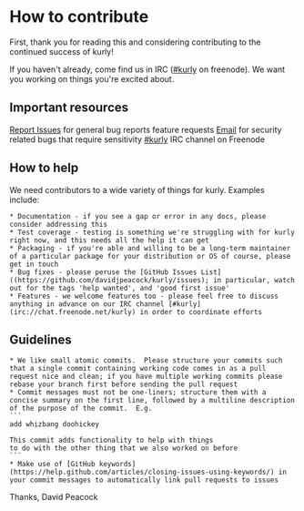 # How to contribute

First, thank you for reading this and considering contributing to the continued success of kurly!

If you haven't already, come find us in IRC ([#kurly](irc://chat.freenode.net/kurly) on freenode). We want you working on things you're excited about.

## Important resources

[Report Issues](https://github.com/davidjpeacock/kurly/issues) for general bug reports feature requests
[Email](mailto:david.j.peacock@gmail.com) for security related bugs that require sensitivity
[#kurly](irc://chat.freenode.net/kurly) IRC channel on Freenode

## How to help

We need contributors to a wide variety of things for kurly.  Examples include:

    * Documentation - if you see a gap or error in any docs, please consider addressing this
    * Test coverage - testing is something we're struggling with for kurly right now, and this needs all the help it can get
    * Packaging - if you're able and willing to be a long-term maintainer of a particular package for your distribution or OS of course, please get in touch
    * Bug fixes - please peruse the [GitHub Issues List]((https://github.com/davidjpeacock/kurly/issues); in particular, watch out for the tags 'help wanted', and 'good first issue'
    * Features - we welcome features too - please feel free to discuss anything in advance on our IRC channel [#kurly](irc://chat.freenode.net/kurly) in order to coordinate efforts

## Guidelines

    * We like small atomic commits.  Please structure your commits such that a single commit containing working code comes in as a pull request nice and clean; if you have multiple working commits please rebase your branch first before sending the pull request
    * Commit messages must not be one-liners; structure them with a concise summary on the first line, followed by a multiline description of the purpose of the commit.  E.g.
    ```
    add whizbang doohickey

    This commit adds functionality to help with things
    to do with the other thing that we also worked on before
    ```
    * Make use of [GitHub keywords](https://help.github.com/articles/closing-issues-using-keywords/) in your commit messages to automatically link pull requests to issues

Thanks,
David Peacock

